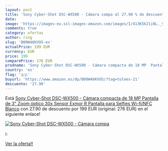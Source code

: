 ```yaml
---
layout: post
title: 'Sony Cyber-Shot DSC-WX500 - Cámara compa al 27.90 % de descuento'
date: 
image: 'https://images-eu.ssl-images-amazon.com/images/I/413K5k21iNL._SL200_.jpg'
comments: true
category: ofertas
author: ring
slug: 'B00W46KVOS-es'
actualPrice: 199 EUR
currency: EUR
price: 199
comparePrice: 276 EUR
prodname: 'Sony Cyber-Shot DSC-WX500 - Cámara compacta de 18 MP  Pantalla de 3"  Zoom óptico 30x  Sensor Exmor R  Pantalla para Selfies  Wi-fi/NFC   Blanco'
country: 'es'
flag: '🇪🇸'
buyurl: 'https://www.amazon.es/dp/B00W46KVOS/?tag=tolees-21'
descuento: '27.90'
---
```


Está [Sony Cyber-Shot DSC-WX500 - Cámara compacta de 18 MP  Pantalla de 3"  Zoom óptico 30x  Sensor Exmor R  Pantalla para Selfies  Wi-fi/NFC   Blanco](https://www.amazon.es/dp/B00W46KVOS/?tag=tolees-21) con 27.90 de descuento por 199 EUR (original: 276 EUR) en el siguiente enlace!

[![Sony Cyber-Shot DSC-WX500 - Cámara compa](https://images-eu.ssl-images-amazon.com/images/I/413K5k21iNL._SL200_.jpg)](https://www.amazon.es/dp/B00W46KVOS/?tag=tolees-21)

ℹ️:


[Ver la oferta!!](https://www.amazon.es/dp/B00W46KVOS/?tag=tolees-21)
